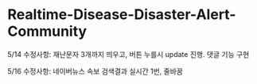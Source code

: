 # Realtime-Disease-Disaster-Alert-Community


5/14 수정사항: 재난문자 3개까지 띄우고, 버튼 누를시 update 진행. 댓글 기능 구현

5/16 수정사항: 네이버뉴스 속보 검색결과 실시간 1번, 줄바꿈
